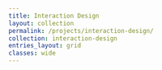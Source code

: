 ```yaml
---
title: Interaction Design
layout: collection
permalink: /projects/interaction-design/
collection: interaction-design
entries_layout: grid
classes: wide
---
```

